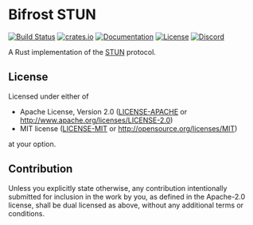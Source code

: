 # Bifrost STUN

[![Build Status](https://api.cirrus-ci.com/github/bifrost-rs/bifrost.svg)](https://cirrus-ci.com/github/bifrost-rs/bifrost)
[![crates.io](https://img.shields.io/crates/v/bifrost-stun)](https://crates.io/crates/bifrost-stun)
[![Documentation](https://docs.rs/bifrost-stun/badge.svg)](https://docs.rs/bifrost-stun)
[![License](https://img.shields.io/crates/l/bifrost-stun)](#license)
[![Discord](https://img.shields.io/discord/614317437667508235)](https://discord.gg/GJvVrd3)

A Rust implementation of the [STUN](https://tools.ietf.org/html/rfc5389) protocol.

## License

Licensed under either of

 * Apache License, Version 2.0
   ([LICENSE-APACHE](LICENSE-APACHE) or http://www.apache.org/licenses/LICENSE-2.0)
 * MIT license
   ([LICENSE-MIT](LICENSE-MIT) or http://opensource.org/licenses/MIT)

at your option.

## Contribution

Unless you explicitly state otherwise, any contribution intentionally submitted
for inclusion in the work by you, as defined in the Apache-2.0 license, shall be
dual licensed as above, without any additional terms or conditions.
